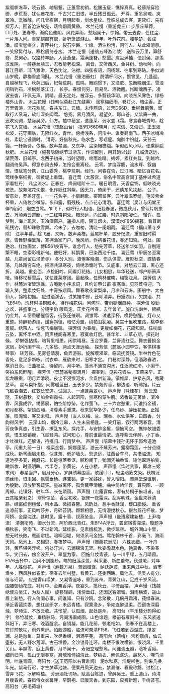 <!-- { "loadSidebar": true } -->
紫骝嘶冻草，晓云锁、岫眉颦。正蕙雪初销，松腰玉瘦，憔悴真真。轻藜渐穿险磴，步荒苔、犹认瘗花痕。千古兴亡旧恨，半丘残日孤云。 
开尊。重吊吴魂。岚翠冷、洗微醺。问几曾夜宿，月明起看，剑水星纹。登临总成去客，更软红、先有探芳人。回首沧波故苑，落梅烟雨黄昏。 
木兰花慢（重游虎丘）
步层丘翠莽，□□处、更春寒。渐晚色催阴，风花弄雨，愁起阑干。惊翰。带云去杳，任红尘、一片落人间。青冢麒麟有恨，卧听箫鼓游山。 
年年。叶外花前。腰艳楚、鬓成潘。叹宝奁瘗久，青萍共化，裂石空磐。尘缘。酒沾粉污，问何人、从此濯清泉。一笑掀髯付与，寒松瘦倚苍峦。 
木兰花慢（送翁五峰游江陵）
送秋云万里，算舒卷、总何心。叹路转羊肠，人营燕垒，霜满蓬簪。愁侵。庾尘满袖，便封侯、那羡汉淮阴。一醉莼丝脍玉，忍教菊老松深。 
离音。又听西风，金井树、动秋吟。向暮江目断，鸿飞渺渺，天色沈沈。沾襟。四弦夜语，问杨琼、往事到寒砧。争似湖山岁晚，静梅香底同斟。 
木兰花慢（重泊垂虹）
酹清杯问水，惯曾见、几逢迎。自越棹轻飞，秋莼归后，杞菊荒荆。孤鸣。舞鸥惯下，又渔歌、忽断晚烟生。雪浪闲销钓石，冷枫频落江汀。 
长亭。春恨何穷，目易尽、酒微醒。怅断魂西子，凌波去杳，环佩无声。阴晴。最无定处，被浮云、多翳镜华明。向晓东风霁色，绿杨楼外山青。 
木兰花慢（饯韩似斋赴江东鹾幕）
润寒梅细雨，卷灯火、暗尘香。正万里胥涛，流花涨腻，春共东江。云樯。未传燕语，过罘D66D、垂柳舞鹅黄。留取行人系马，软红深处闻莺。 
悠扬。霁月清风，凝望久、鄮山苍。又紫箫一曲，还吹别调，楚际吴旁。仙方。袖中秘宝，遣蓬莱、弱水变飞霜。寒食春城秀句，趁花飞入宫墙。 
木兰花慢（饯赵山台）
指罘D66D晓月，动凉信、又催归。正玉涨松波，花穿画舫，无限红衣。青丝。傍桥浅系，问笛中、谁奏鹤南飞。西子冰绡冷处，素娥宝镜圆时。 
清奇。好借秋光，临水色、写瑶卮。向醉中织就，天孙云锦，一杼新诗。依稀。数声禁漏，又东华、尘染帽檐缁。争似西风小队，便乘鲈脍秋肥。 
木兰花慢（施芸隐随绣节过浙东，作词留别，用其韵以饯）
几临流送远，渐荒落、旧邮亭。念西子初来，当时望眼，啼雨难晴。娉婷。素红共载，到越吟、翻调倚吴声。得意东风去棹，怎怜会重离轻。 
云零。梦绕浮觞，流水畔、叙幽情。恨赋笔分携，江山委秀，桃李荒荆。经行。问春在否，过汀洲、暗忆百花名。莺缕争堪细折，御黄堤上重盟。 
喜迁莺（太蔟宫，俗名中管高宫同丁基仲过希道家看牡丹）
凡尘流水。正春在、绛阙瑶阶十二。暖日明霞，天香盘锦，低映晓光梳洗。故苑浣花沈恨，化作妖红斜紫。困无力，倚阑干，还倩东风扶起。 
公子。留意处，罗盖牙签，一一花名字。小扇翻歌，密围留客，云叶翠温罗绮。艳波紫金杯重，人倚妆台微醉。夜和露，翦残枝，点点花心清泪。 
喜迁莺（吴江与闲堂王倅?庵家）
烟空白鹭。乍飞下、似呼行人相语。细縠春波，微痕秋月，曾认片帆来去。万顷素云遮断，十二红帘钩处。黯愁远，向虹腰，时送斜阳凝伫。 
轻许。孤梦到，海上玑宫，玉冷深窗户。遥指人间，隔江烟火，漠漠水F950摇暮。看葺断矶残钓，替却珠歌雪舞。吟未了，去匆匆，清晓一阑烟雨。 
喜迁莺（福山萧寺岁除）
江亭年暮。趁飞雁、又听，数声柔橹。蓝尾杯单，胶牙饧澹，重省旧时羁旅。雪舞野梅篱落，寒拥渔家门户。晚风峭，作初番花讯，春还知否。 
何处。围艳冶、红烛画堂，博B561良宵午。谁念行人，愁先芳草，轻送年华如羽。自剔短檠不睡，空索彩桃新句。便归好，料鹅黄，已染西池千缕。 
喜迁莺（甲辰冬至寓越，儿辈尚留瓜泾萧寺）
冬分人别。渡倦客晚潮，伤头俱雪。雁影秋空，蝶情春荡，几处路穷车绝。把酒共温寒夜，倚绣添慵时节。又底事，对愁云江国，离心还折。 
吴越。重会面，点检旧吟，同看灯花结。儿女相思，年华轻送，邻户断箫声噎。待移杖藜雪后，犹怯蓬莱寒阔。最起晚，任鸦林催晓，梅窗沈月。 
探芳信
大作，林麓洲渚皆琼瑶。方庵驰小序求词，且约访蔡公甫 
夜寒重。见羽葆将迎，飞琼入梦。整素妆归处，中宵按瑶凤。舞春歌夜棠梨岸，月冷和云冻。画船中、太白仙人，锦袍初拥。 
应过语溪否，试笑挹中郎，还叩清弄。粉黛湖山，欠携酒、共飞E649。洗杯时换铜觚水，待作梅花供。问何时、带雨锄烟自种。 
探芳信
殷勤之欢，甚盛事也。分镜字韵 
暖风定。正卖花吟春，去年曾听。旋自洗幽兰，银瓶钓金井。斗窗香暖慳留客，街鼓还催暝。调雏莺、试遣深杯，唤将愁醒。 
灯市又重整。待醉勒游缰，缓穿斜径。暗忆芳盟，绡帕泪犹凝。吴宫十里吹笙路，桃李都羞靓。绣帘人、怕惹飞梅翳镜。 
探芳信
为春瘦。更瘦如梅花，花应知否。任枕函云坠，离怀半中酒。雨声楼阁春寒里，寂寞收灯后。甚年年、斗草心期，探花时候。 
娇懒强拈绣。暗背里相思，闲供晴昼。玉合罗囊，兰膏渍红豆。舞衣叠损金泥凤，妒折阑干柳。几多愁、两点天涯远岫。 
探芳信（麓翁小园早饮，客供棋事琴事）
转芳径。见雾卷晴漪，鱼弄游影。旋解缨濯翠，临流抚菱镜。半林竹色花香处，意足多新咏。试衣单、雁欲来时，旧寒才定。 
门巷对深静。但酒敌春浓，棋消日永。旧曲猗兰，待留向、月中听。藻池不通宫沟水，任泛流红冷。小阑干、笑拍东风醉醒。 
探芳信（贺麓翁秘阁满月）
探春到。见彩花钗头，玉燕来早。正紫龙眠重，明月弄清晓。夜尘不浸银河水，金盎供新澡。镇帷犀、护紧东风，秀藏芝草。 
星斗粲怀抱。问雾暖蓝田，玉长多少。禁苑传香，柳边语、听莺报。片云飞趁春潮去，红软长安道。试回头、一点蓬莱翠小。 
声声慢（咏桂花）
蓝云笼晓，玉树悬秋，交加金钏霞枝。人起昭阳，禁寒粉粟生肌。浓香最无著处，渐冷香、风露成霏。绣茵展，怕空阶惊坠，化作萤飞。 
三十六宫愁重，问谁持金锸，和月都移。掣锁西厢，清尊素手重携。秋来鬓华多少，任乌纱、醉压花低。正摇落，叹淹留、客又未归。 
声声慢（友人以梅、兰、瑞香、水仙供客，曰四香，分韵得风字）
云深山坞，烟冷江皋，人生未易相逢。一笑灯前，钗行两两春容。清芳夜争真态，引生香、撩乱东风。探花手，与安排金屋，懊恼司空。 
憔悴欹翘委佩，恨玉奴销瘦，飞趁轻鸿。试问知心，尊前谁最情浓。连呼紫云伴醉，小丁香、才吐微红。还解语，待携归、行雨梦中。 
声声慢（陪幕中饯孙无怀于郭希道池亭，闰重九前一日）
檀栾金碧，婀娜蓬莱，游云不蘸芳洲。露柳霜莲，十分点缀成秋。新弯画眉未稳，似含羞、低护墙头。愁送远，驻西台车马，共惜临流。 
知道池亭多宴，掩庭花、长是惊落秦讴。腻粉阑干，犹闻凭袖香留。输他翠涟拍甃，瞰新妆、时浸明眸。帘半卷，带黄花、人在小楼。 
声声慢（饮时贵家，即席三姬求词）
春星当户，眉月分心，罗屏绣幕围香。歌缓□□，轻尘暗簌文染。秋桐泛商丝雨，恨未回、飘雪垂杨。连宝镜，更一家姊妹，曾入昭阳。 
莺燕堂深谁到，为殷勤、须放醉客疏狂。量减离怀，孤负蘸甲清觞。曲中倚娇佯误，算只图、一顾周郎。花镇好，驻年华、长在琐窗。 
声声慢（宏庵宴席，客有持桐子侑俎者，自云其姬亲剥之）
寒筲惊坠，香豆初收，银床一夜霜深。乱泻明珠，金盘来荐清斟。绿窗细剥檀皱，料水晶、微损春簪。风韵处，惹手香酥润，樱口脂侵。 
重省追凉前事，正风吟莎井，月碎苔阴。颗颗相思，无情漫搅秋心。银台翦花杯散，梦阿娇、金屋沈沈。甚时见，露十香、钗燕坠金。 
声声慢（畿漕廨建新楼，上尹梅津）
清漪衔苑，御水分流，阿阶西北青红。朱BF4A浮云，碧窗宿雾濛濛。璇题净横秋影，笑南飞、不过新鸿。延桂影，见素娥梳洗，微步琼空。 
城外湖山十里，想无时长敞，罨画帘栊。暗柳回堤，何须系马金狨。莺花翰林千首，彩毫飞、海雨天风。凤池上，又相思、春夜梦中。 
声声慢（赠藕花洲尼）
六铢衣细，一叶舟轻，黄芦堪笑浮槎。何处汀洲，云澜锦浪无涯。秋姿澹凝水色。艳真香、不染春华。笑归去，傍金波开户，翠屋为家。 
回施红妆青镜，与一川平绿，五月晴霞。E176玉杯中，西风不到窗纱。端的旧莲深薏，料采菱、新曲羞夸。秋潋滟，对年年、人胜似花。 
声声慢（寿魏方泉）
莺团橙径，鲈跃莼波，重来两过中秋。酒市渔乡，西风胜似春柔。宿春去年村墅，看黄云、还委西畴。凤池去，信吴人有分，借与迟留。 
应是香山续梦，又凝香追咏，重到苏州。青鬓江山，足成千岁风流。围腰御仙花底，衬月中、金粟香浮。夜宴久，揽秋云、平倚画楼。 
声声慢（饯魏绣使泊吴江，为友人赋）
旋移轻鹢，浅傍垂虹，还因送客迟留。泪雨横波，遥山眉上新愁。行人倚阑心事，问谁知、只有沙鸥。念聚散，几枫丹霜渚，莼绿春洲。 
渐近香菰炊黍，想红丝织字，未远青楼。寂寞渔乡，争如连醉温柔。西窗夜深翦烛，梦频生、不放云收。共怅望，认孤烟、起处是州。 
高阳台（丰乐楼分韵得如字）
修竹凝妆，垂杨驻马，凭阑浅画成图。山色谁题，楼前有雁斜书。东风紧送斜阳下，弄旧寒、晚酒醒余。自销凝，能几花前，顿老相如。 
伤春不在高楼上，在灯前欹枕，雨外熏炉。怕舣游船，临流可奈清F156。飞红若到西湖底，搅翠澜、总是愁鱼。莫重来，吹尽香绵，泪满平芜。 
高阳台（落梅）
宫粉雕痕，仙云堕影，无人野水荒湾。古石埋香，金沙锁骨连环。南楼不恨吹横笛，恨晓风、千里关山。半飘零，庭上黄昏，月冷阑干。 
寿阳空理愁鸾。问谁调玉髓，暗补香瘢。细雨归鸿，孤山无限春寒。离魂难倩招清此，梦缟衣、解佩溪边。最愁人，啼鸟清明，叶底青圆。 
高阳台（送王历阳以右曹赴阙）
淝水秋寒，淮堤柳色，别来几换年光。紫马行迟，才生梦草池塘。便乘丹凤天边去，禁漏催、春殿称觞。过松江，雪弄飞花，冰解鸣榼。 
芳洲酒社词场。赋高台陈迹，曾醉吴王。重上逋山，诗清月瘦昏黄。春风侍女衣篝畔，早鹊袍、已暖天香。到东园，应费新题，千树苔苍。 
高阳台（寿毛荷塘）
